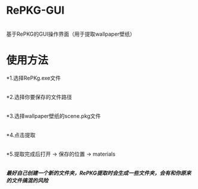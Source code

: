 # RePKG-GUI
\
基于RePKG的GUI操作界面（用于提取wallpaper壁纸）  


# 使用方法
*1.选择RePKg.exe文件

\
*2.选择你要保存的文件路径

\
*3.选择wallpaper壁纸的scene.pkg文件

\
*4.点击提取

\
*5.提取完成后打开  ->  保存的位置  ->  materials



\
***最好自己创建一个新的文件夹，RePKG提取时会生成一些文件夹，会有和你原来的文件搞混的风险***
